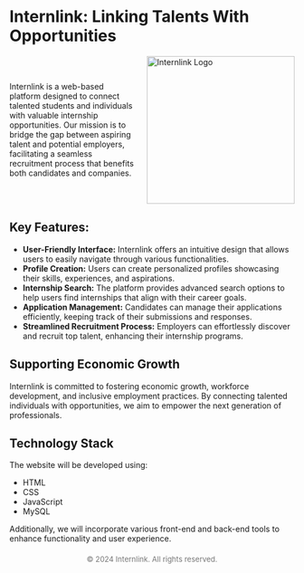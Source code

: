 <h1>Internlink: Linking Talents With Opportunities</h1>
<div style="display: flex; align-items: center;">
    <p style="flex: 1; margin-right: 20px;">
        Internlink is a web-based platform designed to connect talented students and individuals with valuable internship opportunities. Our mission is to bridge the gap between aspiring talent and potential employers, facilitating a seamless recruitment process that benefits both candidates and companies.
    </p>
    <img width="261" alt="Internlink Logo" src="https://github.com/user-attachments/assets/fb62883f-754f-4448-b117-1ebe23f8b0d8">
</div>

<h2><strong>Key Features:</strong></h2>
<ul>
    <li><strong>User-Friendly Interface:</strong> Internlink offers an intuitive design that allows users to easily navigate through various functionalities.</li>
    <li><strong>Profile Creation:</strong> Users can create personalized profiles showcasing their skills, experiences, and aspirations.</li>
    <li><strong>Internship Search:</strong> The platform provides advanced search options to help users find internships that align with their career goals.</li>
    <li><strong>Application Management:</strong> Candidates can manage their applications efficiently, keeping track of their submissions and responses.</li>
    <li><strong>Streamlined Recruitment Process:</strong> Employers can effortlessly discover and recruit top talent, enhancing their internship programs.</li>
</ul>

<h2>Supporting Economic Growth</h2>
<p>Internlink is committed to fostering economic growth, workforce development, and inclusive employment practices. By connecting talented individuals with opportunities, we aim to empower the next generation of professionals.</p>

<h2>Technology Stack</h2>
<p>The website will be developed using:</p>
<ul>
    <li>HTML</li>
    <li>CSS</li>
    <li>JavaScript</li>
    <li>MySQL</li>
</ul>
<p>Additionally, we will incorporate various front-end and back-end tools to enhance functionality and user experience.</p>

<div style="text-align: center; margin-top: 20px; font-size: small; color: #777;">
    &copy; 2024 Internlink. All rights reserved.
</div>

